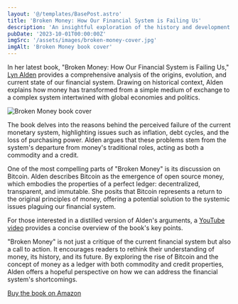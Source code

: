 ```yaml
---
layout: '@/templates/BasePost.astro'
title: 'Broken Money: How Our Financial System is Failing Us'
description: 'An insightful exploration of the history and development of money, the current failures of our financial system, and the rise of Bitcoin as open source money.'
pubDate: '2023-10-01T00:00:00Z'
imgSrc: '/assets/images/broken-money-cover.jpg'
imgAlt: 'Broken Money book cover'
---
```


In her latest book, "Broken Money: How Our Financial System is Failing Us," [Lyn Alden](https://x.com/LynAldenContact) provides a comprehensive analysis of the origins, evolution, and current state of our financial system. Drawing on historical context, Alden explains how money has transformed from a simple medium of exchange to a complex system intertwined with global economies and politics.

![Broken Money book cover](/assets/images/broken-money-cover.jpg)

The book delves into the reasons behind the perceived failure of the current monetary system, highlighting issues such as inflation, debt cycles, and the loss of purchasing power. Alden argues that these problems stem from the system's departure from money's traditional roles, acting as both a commodity and a credit.

One of the most compelling parts of "Broken Money" is its discussion on Bitcoin. Alden describes Bitcoin as the emergence of open source money, which embodies the properties of a perfect ledger: decentralized, transparent, and immutable. She posits that Bitcoin represents a return to the original principles of money, offering a potential solution to the systemic issues plaguing our financial system.

For those interested in a distilled version of Alden's arguments, a [YouTube video](https://www.youtube.com/watch?v=jk_HWmmwiAs) provides a concise overview of the book's key points.

"Broken Money" is not just a critique of the current financial system but also a call to action. It encourages readers to rethink their understanding of money, its history, and its future. By exploring the rise of Bitcoin and the concept of money as a ledger with both commodity and credit properties, Alden offers a hopeful perspective on how we can address the financial system's shortcomings.

[Buy the book on Amazon](https://www.amazon.co.jp/Broken-Money-Financial-System-Failing/dp/B0CG8985FR)
